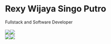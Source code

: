 <style>
  .d-flex{
    display:flex;
  }
</style>
<h1>Rexy Wijaya Singo Putro</h1>
Fullstack and Software Developer
<br>
<br>

<div class="frameworks d-flex flex-wrap justify-content-start">
<img src="https://img.shields.io/badge/language-django-green?logo=django&logoColor=green">
<img src="https://img.shields.io/badge/language-php-cc14cc?logo=php&logoColor=cc14cc">
</div>

<div class="languages d-flex flex-wrap justify-content-start">
<img src="https://img.shields.io/badge/language-python-green?logo=python&logoColor=green">
<img src="https://img.shields.io/badge/language-php-cc14cc?logo=php&logoColor=cc14cc">
</div>
